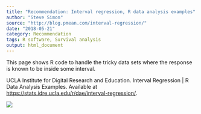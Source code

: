```yaml
---
title: "Recommendation: Interval regression, R data analysis examples"
author: "Steve Simon"
source: "http://blog.pmean.com/interval-regression/"
date: "2018-05-21"
category: Recommendation
tags: R software, Survival analysis
output: html_document
---
```


This page shows R code to handle the tricky data sets where the response
is known to be inside some interval.

<!---More--->

UCLA Institute for Digital Research and Education. Interval Regression
\| R Data Analysis Examples. Available at
<https://stats.idre.ucla.edu/r/dae/interval-regression/>.

![](../../../web/images/interval-regression01.png)




